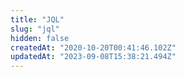 ```yaml
---
title: "JQL"
slug: "jql"
hidden: false
createdAt: "2020-10-20T00:41:46.102Z"
updatedAt: "2023-09-08T15:38:21.494Z"
---
```

